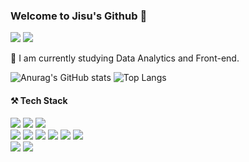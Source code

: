 ### Welcome to Jisu's Github 👋

<a href="zissuuo@yonsei.ac.kr" target="_blank"><img src="https://img.shields.io/badge/zissuuo@yonsei.ac.kr-252a2f?style=flat&logo=maildotru&logoColor=FFFFFF"/></a>
<a href="https://www.linkedin.com/in/jisu-kim-09055423b/" target="_blank"><img src="https://img.shields.io/badge/LinkedIn-252a2f?style=flat&logo=linkedin&logoColor=FFFFFF"/></a>


📕 I am currently studying Data Analytics and Front-end. <br>

![Anurag's GitHub stats](https://github-readme-stats.vercel.app/api?username=zissuuo&show_icons=true&theme=graywhite)
![Top Langs](https://github-readme-stats.vercel.app/api/top-langs/?username=zissuuo&layout=compact&theme=swift)


#### ⚒️ Tech Stack
<div gap='10px'>
  <img src="https://img.shields.io/badge/react-20232a.svg?style=flat&logo=react&logoColor=61DAFB" />
  <img src="https://img.shields.io/badge/javascript-F7DF1E.svg?style=flat&logo=javascript&logoColor=20232a"/>
  <img src="https://img.shields.io/badge/styled--components-DB7093?style=flat&logo=styled-components&logoColor=ffd35b"/>
</div>
<div gap='10px'>
  <img src="https://img.shields.io/badge/python-3670A0?style=flat&logo=python&logoColor=ffdd54"/>
  <img src="https://img.shields.io/badge/pandas-150458.svg?style=flat&logo=pandas&logoColor=white"/>
  <img src="https://img.shields.io/badge/numpy-4d77cf.svg?style=flat&logo=numpy&logoColor=white"/>
  <img src="https://img.shields.io/badge/Matplotlib-11557c.svg?style=flat&logo=Matplotlib&logoColor=white"/>
  <img src="https://img.shields.io/badge/scikitlearn-F7931E?style=flat&logo=scikitlearn&logoColor=white"/>
  <img src="https://img.shields.io/badge/Tableau-112C5D?style=flat&logo=tableau&logoColor=E97627"/>
</div>
<div gap='10px'>
  <img src="https://img.shields.io/badge/MySQL-003B57?style=flat&logo=mysql&logoColor=white" />
  <img src="https://img.shields.io/badge/PostgreSQL-3E6389?style=flat&logo=postgresql&logoColor=white" />
</div>
